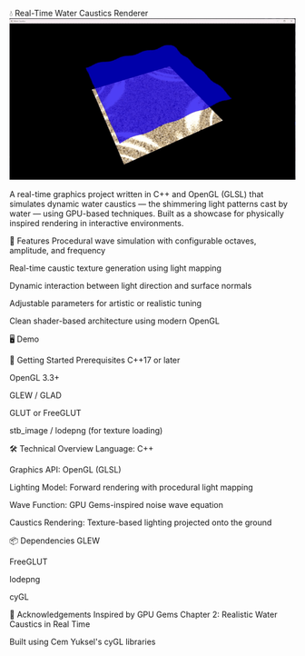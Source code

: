 💧 Real-Time Water Caustics Renderer
![Caustics Demo](WaterCaustics.gif)

A real-time graphics project written in C++ and OpenGL (GLSL) that simulates dynamic water caustics — the shimmering light patterns cast by water — using GPU-based techniques. Built as a showcase for physically inspired rendering in interactive environments.

🌊 Features
Procedural wave simulation with configurable octaves, amplitude, and frequency

Real-time caustic texture generation using light mapping

Dynamic interaction between light direction and surface normals

Adjustable parameters for artistic or realistic tuning

Clean shader-based architecture using modern OpenGL

🖥️ Demo
<!-- Add a looping GIF showing the effect -->

🚀 Getting Started
Prerequisites
C++17 or later

OpenGL 3.3+

GLEW / GLAD

GLUT or FreeGLUT

stb_image / lodepng (for texture loading)

🛠️ Technical Overview
Language: C++

Graphics API: OpenGL (GLSL)

Lighting Model: Forward rendering with procedural light mapping

Wave Function: GPU Gems-inspired noise wave equation

Caustics Rendering: Texture-based lighting projected onto the ground

📦 Dependencies
GLEW

FreeGLUT

lodepng

cyGL

🙌 Acknowledgements
Inspired by GPU Gems Chapter 2: Realistic Water Caustics in Real Time

Built using Cem Yuksel's cyGL libraries
